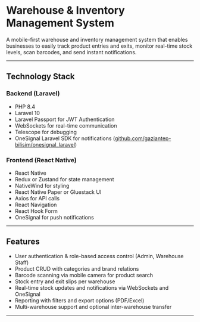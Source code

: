 #  Warehouse & Inventory Management System

A mobile-first warehouse and inventory management system that enables businesses to easily track product entries and exits, monitor real-time stock levels, scan barcodes, and send instant notifications.

---

## Technology Stack

### Backend (Laravel)
- PHP 8.4  
- Laravel 10  
- Laravel Passport for JWT Authentication  
- WebSockets for real-time communication  
- Telescope for debugging  
- OneSignal Laravel SDK for notifications ([github.com/gaziantep-bilisim/onesignal_laravel](https://github.com/gaziantep-bilisim/onesignal_laravel))

### Frontend (React Native)
- React Native  
- Redux or Zustand for state management  
- NativeWind for styling  
- React Native Paper or Gluestack UI  
- Axios for API calls  
- React Navigation  
- React Hook Form  
- OneSignal for push notifications

---

##  Features

- User authentication & role-based access control (Admin, Warehouse Staff)  
- Product CRUD with categories and brand relations  
- Barcode scanning via mobile camera for product search  
- Stock entry and exit slips per warehouse  
- Real-time stock updates and notifications via WebSockets and OneSignal  
- Reporting with filters and export options (PDF/Excel)  
- Multi-warehouse support and optional inter-warehouse transfer  

---

